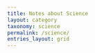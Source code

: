 ```yaml
---
title: Notes about Science
layout: category
taxonomy: science
permalink: /science/
entries_layout: grid
---
```

